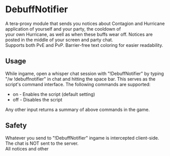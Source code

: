 # DebuffNotifier
A tera-proxy module that sends you notices about Contagion and Hurricane application of yourself and your party, the cooldown of  
your own Hurricane, as well as when these buffs wear off. Notices are posted in the middle of your screen and party chat.  
Supports both PvE and PvP. Barrier-free text coloring for easier readability.  
  
## Usage  
While ingame, open a whisper chat session with "!DebuffNotifier" by typing "/w !debuffnotifier" in chat and hitting the space bar.
This serves as the script's command interface. 
The following commands are supported:  
  
* on - Enables the script (default setting)  
* off - Disables the script  
  
Any other input returns a summary of above commands in the game.
  
## Safety
Whatever you send to "!DebuffNotifier" ingame is intercepted client-side. The chat is NOT sent to the server.  
All notices and other 